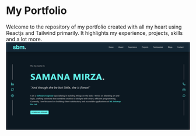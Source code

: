 # My Portfolio
Welcome to the repository of my portfolio created with all my heart using Reactjs and Tailwind primarily. It highlights my experience, projects, skills and a lot more.
![image_alt](https://github.com/samana-bm20/portfolio/blob/480afc2d3037e5c4c08307f17d37eb6b8cb1846e/portfolio.png)
